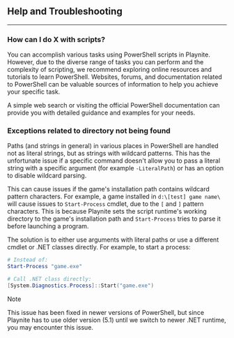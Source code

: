 ## Help and Troubleshooting

---------------------

### How can I do X with scripts?

You can accomplish various tasks using PowerShell scripts in Playnite. However, due to the diverse range of tasks you can perform and the complexity of scripting, we recommend exploring online resources and tutorials to learn PowerShell. Websites, forums, and documentation related to PowerShell can be valuable sources of information to help you achieve your specific task.

A simple web search or visiting the official PowerShell documentation can provide you with detailed guidance and examples for your needs.

### Exceptions related to directory not being found

Paths (and strings in general) in various places in PowerShell are handled not as literal strings, but as strings with wildcard patterns. This has the unfortunate issue if a specific command doesn't allow you to pass a literal string with a specific argument (for example `-LiteralPath`) or has an option to disable wildcard parsing.

This can cause issues if the game's installation path contains wildcard pattern characters. For example, a game installed in `d:\[test] game name\` will cause issues to `Start-Process` cmdlet, due to the `[` and `]` pattern characters. This is because Playnite sets the script runtime's working directory to the game's installation path and `Start-Process` tries to parse it before launching a program.

The solution is to either use arguments with literal paths or use a different cmdlet or .NET classes directly. For example, to start a process:

```powershell
# Instead of:
Start-Process "game.exe"

# Call .NET class directly:
[System.Diagnostics.Process]::Start("game.exe")
```

> [!NOTE]
> This issue has been fixed in newer versions of PowerShell, but since Playnite has to use older version (5.1) until we switch to newer .NET runtime, you may encounter this issue.